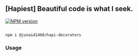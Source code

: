 ## [Hapiest] Beautiful code is what I seek.
<span class="badge-npmversion"><a href="https://www.npmjs.com/package/@junaid1460/hapiest" title="View this project on NPM"><img src="https://img.shields.io/npm/v/@junaid1460/hapiest.svg" alt="NPM version" /></a></span>

```shell

npm i @junaid1460/hapi-decorators
```

### Usage




